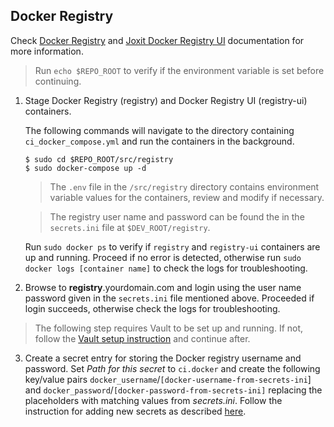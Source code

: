 ## Docker Registry
Check [Docker Registry](https://docs.docker.com/registry/) and [Joxit Docker Registry UI](https://joxit.dev/docker-registry-ui/) documentation for more information.
> Run `echo $REPO_ROOT` to verify if the environment variable is set before continuing.

1. Stage Docker Registry (registry) and Docker Registry UI (registry-ui) containers.

    The following commands will navigate to the directory containing `ci_docker_compose.yml` and run the containers in the background.

      ```
      $ sudo cd $REPO_ROOT/src/registry
      $ sudo docker-compose up -d
      ```

    > The `.env` file in the `/src/registry` directory contains environment variable values for the containers, review and modify if necessary.
    
    > The registry user name and password can be found the in the `secrets.ini` file at `$DEV_ROOT/registry`.

    Run `sudo docker ps` to verify if `registry` and `registry-ui` containers are up and running. Proceed if no error is detected, otherwise run `sudo docker logs [container name]` to check the logs for troubleshooting.

2. Browse to **registry**.yourdomain.com and login using the user name password given in the `secrets.ini` file mentioned above. Proceeded if login succeeds, otherwise check the logs for troubleshooting.

> The following step requires Vault to be set up and running. If not, follow the [Vault setup instruction](/src/vault/README.md) and continue after.

3. <a id="docker-registry-username-and-password"></a> Create a secret entry for storing the Docker registry username and password. Set _Path for this secret_ to `ci.docker` and create the following key/value pairs `docker_username`/`[docker-username-from-secrets-ini`] and `docker_password`/`[docker-password-from-secrets-ini]` replacing the placeholders with matching values from _secrets.ini_. Follow the instruction for adding new secrets as described [here](/src/vault/README.md#create-a-secret).